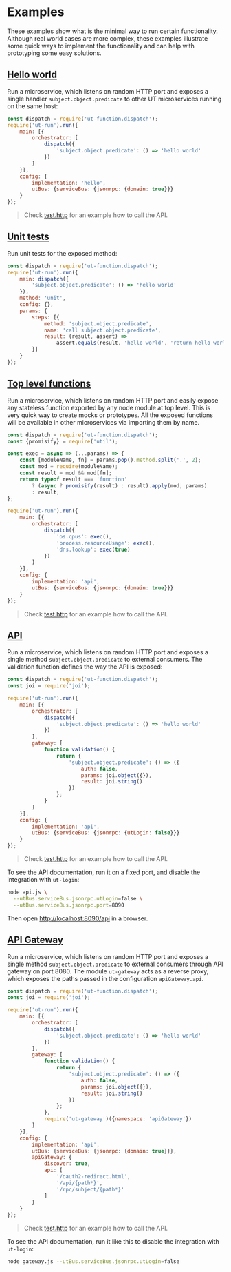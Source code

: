 # Examples

These examples show what is the minimal way to run certain functionality.
Although real world cases are more complex, these examples
illustrate some quick ways to implement the functionality and
can help with prototyping some easy solutions.

## [Hello world](./hello.js)

Run a microservice, which listens on random HTTP port and exposes a single
handler `subject.object.predicate` to other UT microservices running on the
same host:

```js
const dispatch = require('ut-function.dispatch');
require('ut-run').run({
    main: [{
        orchestrator: [
            dispatch({
                'subject.object.predicate': () => 'hello world'
            })
        ]
    }],
    config: {
        implementation: 'hello',
        utBus: {serviceBus: {jsonrpc: {domain: true}}}
    }
});
```

> Check [test.http](./test.http) for an example how to call the API.

## [Unit tests](./unit.js)

Run unit tests for the exposed method:

```js
const dispatch = require('ut-function.dispatch');
require('ut-run').run({
    main: dispatch({
        'subject.object.predicate': () => 'hello world'
    }),
    method: 'unit',
    config: {},
    params: {
        steps: [{
            method: 'subject.object.predicate',
            name: 'call subject.object.predicate',
            result: (result, assert) =>
                assert.equals(result, 'hello world', 'return hello world')
        }]
    }
});
```

## [Top level functions](./toplevel.js)

Run a microservice, which listens on random HTTP port and easily expose any
stateless function exported by any node module at top level. This is very
quick way to create mocks or prototypes. All the exposed functions will
be available in other microservices via importing them by name.

```js
const dispatch = require('ut-function.dispatch');
const {promisify} = require('util');

const exec = async => (...params) => {
    const [moduleName, fn] = params.pop().method.split('.', 2);
    const mod = require(moduleName);
    const result = mod && mod[fn];
    return typeof result === 'function'
        ? (async ? promisify(result) : result).apply(mod, params)
        : result;
};

require('ut-run').run({
    main: [{
        orchestrator: [
            dispatch({
                'os.cpus': exec(),
                'process.resourceUsage': exec(),
                'dns.lookup': exec(true)
            })
        ]
    }],
    config: {
        implementation: 'api',
        utBus: {serviceBus: {jsonrpc: {domain: true}}}
    }
});
```

> Check [test.http](./test.http) for an example how to call the API.

## [API](./api.js)

Run a microservice, which listens on random HTTP port and exposes a single
method `subject.object.predicate` to external consumers.
The validation function defines the way the API is exposed:

```js
const dispatch = require('ut-function.dispatch');
const joi = require('joi');

require('ut-run').run({
    main: [{
        orchestrator: [
            dispatch({
                'subject.object.predicate': () => 'hello world'
            })
        ],
        gateway: [
            function validation() {
                return {
                    'subject.object.predicate': () => ({
                        auth: false,
                        params: joi.object({}),
                        result: joi.string()
                    })
                };
            }
        ]
    }],
    config: {
        implementation: 'api',
        utBus: {serviceBus: {jsonrpc: {utLogin: false}}}
    }
});
```

> Check [test.http](./test.http) for an example how to call the API.

To see the API documentation, run it on a fixed port, and disable
the integration with `ut-login`:

```bash
node api.js \
  --utBus.serviceBus.jsonrpc.utLogin=false \
  --utBus.serviceBus.jsonrpc.port=8090
```

Then open [http://localhost:8090/api](http://localhost:8090/api) in a browser.

## [API Gateway](./gateway.js)

Run a microservice, which listens on random HTTP port and exposes a single
method `subject.object.predicate` to external consumers through API
gateway on port 8080. The module `ut-gateway` acts as a reverse proxy,
which exposes the paths passed in the configuration `apiGateway.api`.

```js
const dispatch = require('ut-function.dispatch');
const joi = require('joi');

require('ut-run').run({
    main: [{
        orchestrator: [
            dispatch({
                'subject.object.predicate': () => 'hello world'
            })
        ],
        gateway: [
            function validation() {
                return {
                    'subject.object.predicate': () => ({
                        auth: false,
                        params: joi.object({}),
                        result: joi.string()
                    })
                };
            },
            require('ut-gateway')({namespace: 'apiGateway'})
        ]
    }],
    config: {
        implementation: 'api',
        utBus: {serviceBus: {jsonrpc: {domain: true}}},
        apiGateway: {
            discover: true,
            api: [
                '/oauth2-redirect.html',
                '/api/{path*}',
                '/rpc/subject/{path*}'
            ]
        }
    }
});
```

> Check [test.http](./test.http) for an example how to call the API.

To see the API documentation, run it like this to disable
the integration with `ut-login`:

```bash
node gateway.js --utBus.serviceBus.jsonrpc.utLogin=false
```
